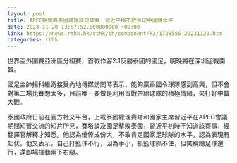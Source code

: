```yaml
---
layout: post
title: APEC期間與泰國總理談足球賽　習近平稱不敢肯定中國隊水平
date: 2023-11-20 13:57:52.000000000 +08:00
link: https://news.rthk.hk/rthk/ch/component/k2/1728585-20231120.htm
categories: rthk
---
```


世界盃外圍賽亞洲區分組賽，首戰作客2:1反勝泰國的國足，明晚將在深圳迎戰南韓。

國足主帥揚科維奇接受內地傳媒訪問時表示，能夠贏泰國令球隊感到高興，但不會對第二場比賽想太多，目前唯一要做是利用首戰帶給球隊的積極情緒，來打好中韓大戰。

泰國政府日前在官方社交平台，上載泰國總理賽塔和國家主席習近平在APEC會議期間短暫交流的短片所見，賽塔談及國足擊敗泰國，習近平初時不知道該賽事，經翻譯官解釋才知悉。他認為僥倖成份大，不敢肯定國家足球隊的水平，認為表現有起伏。他又表示，自己打籃球不行，因為手小，抓籃球抓不住，但笑稱踢足球還行，還即場揮動兩下右腿。
